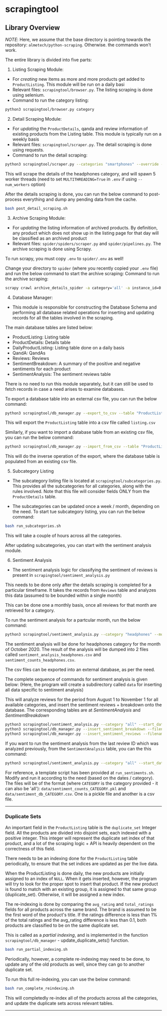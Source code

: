 # scrapingtool

## Library Overview

*NOTE*: Here, we assume that the base directory is pointing towards the repository: `almetech/python-scraping`. Otherwise. the commands won't work.

The entire library is divided into five parts:

1. Listing Scraping Module:

* For *creating* new items as more and more products get added to `ProductListing`. This module will be run on a daily basi
* Relevant files: `scrapingtool/browser.py`. The listing scraping is done using selenium.
* Command to run the category listing:

```bash
python3 scrapingtool/browser.py category
```

2. Detail Scraping Module:

* For *updating* the `ProductDetails`, qanda and review information of existing products from the Listing table. This module is typically run on a weekly basis
* Relevant files: `scrapingtool/scraper.py`. The detail scraping is done using requests.
* Command to run the detail scraping:

```bash
python3 scrapingtool/scraper.py --categories "smartphones" --override --detail --no_listing --num_workers 5
```

This will scrape the details of the headphones category, and will spawn 5 worker threads (need to set `MULTITHREADING=True` in `.env` if using `--num_workers` option)

After the details scraping is done, you can run the below command to post-process everything and dump any pending data from the cache.

```bash
bash post_detail_scraping.sh
```

3. Archive Scraping Module:

* For *updating* the listing information of archived products. By definition, any product which does not show up in the listing page for that day will be classified as an archived product
* Relevant files: `spider/spiders/scraper.py` and `spider/pipelines.py`. The archive scraping is done using Scrapy.

To run scrapy, you must copy `.env` to `spider/.env` as well!

Change your directory to `spider` (where you recently copied your `.env` file) and run the below command to start the archive scraping:
Command to run the archive scraping:

```bash
scrapy crawl archive_details_spider -a category='all' -a instance_id=0 -a start_idx=0 -a end_idx=5 -o output.csv
```

4. Database Manager:

* This module is responsible for constructing the Database Schema and performing all database related operations for inserting and updating records for all the tables involved in the scraping.

The main database tables are listed below:

* ProductListing: Listing table
* ProductDetails: Details table
* DailyProductListing: Listing table done on a daily basis
* QandA: QandAs
* Reviews: Reviews
* SentimentBreakdown: A summary of the positive and negative sentiments for each product
* SentimentAnalysis: The sentiment reviews table

There is no need to run this module separately, but it can still be used to fetch records in case a need arises to examine databases.

To export a database table into an external csv file, you can run the below command:

```bash
python3 scrapingtool/db_manager.py --export_to_csv --table "ProductListing" --csv "listing.csv"
```

This will export the `ProductListing` table into a csv file called `listing.csv`

Similarly, if you want to import a database table from an existing csv file, you can run the below command:

```bash
python3 scrapingtool/db_manager.py --import_from_csv --table "ProductListing" --csv "updated_listing.csv"
```

This will do the inverse operation of the export, where the database table is populated from an existing csv file.


5. Subcategory Listing

* The subcategory listing file is located at `scrapingtool/subcategories.py`. This provides all the subcategories for all categories, along with the rules involved. Note that this file will consider fields ONLY from the `ProductDetails` table.

* The subcategories can be updated once a week / month, depending on the need. To start tue subcategory listing, you can run the below command:

```bash
bash run_subcategories.sh
```

This will take a couple of hours across all the categories.

After updating subcategories, you can start with the sentiment analysis module.


6. Sentiment Analysis

* The sentiment analysis logic for classifying the sentiment of reviews is present in `scrapingtool/sentiment_analysis.py`

This needs to be done only after the details scraping is completed for a particular timeframe. It takes the records from `Reviews` table and analyzes this data (assumed to be bounded within a single month)

This can be done one a monthly basis, once all reviews for that month are retrieved for a category.

To run the sentiment analysis for a partcular month, run the below command:

```bash
python3 scrapingtool/sentiment_analysis.py --category "headphones" --month 10 --year 2020
```

The sentiment analysis will be done for headphones category for the month of October 2020.
The result of the analysis will be dumped into 2 files called `sentiment_analysis_headphones.csv` and `sentiment_counts_headphones.csv`.

The csv files can be exported into an external database, as per the need.

The complete sequence of commands for sentiment analysis is given below: (Here, the program will create a subdirectory called `data` for inserting all data specific to sentiment analysis)

This will analyze reviews for the period from August 1 to November 1 for all available categories, and insert the sentiment reviews + breakdown onto the database. The corresponding tables are at *SentimentAnalysis* and *SentimentBreakdown*

```bash
python3 scrapingtool/sentiment_analysis.py --category "all" --start_date "2020-08-01" --end_date "2020-11-01"
python3 scrapingtool/db_manager.py --insert_sentiment_breakdown --filename "data/sentiment_counts_all.pkl"
python3 scrapingtool/db_manager.py --insert_sentiment_reviews --filename "data/sentiment_db_all.csv"
```

If you want to run the sentiment analysis from the last review ID which was analyzed previously, from the `SentimentAnalysis` table, you can the this command:

```bash
python3 scrapingtool/sentiment_analysis.py --category "all" --start_date "2020-08-01" --end_date "2020-11-01" --last_review
```

For reference, a template script has been provided at `run_sentiments.sh`. Modify and run it according to the need (based on the dates / category).
The files will be of the format (where `CATEGORY` is the category provided - it can also be 'all'): `data/sentiment_counts_CATEGORY.pkl` and `data/sentiment_db_CATEGORY.csv`. One is a pickle file and another is a csv file.

**********************


### Duplicate Sets

An important field in the `ProductListing` table is the `duplicate_set` Integer field. All the products are divided into disjoint sets, each indexed with a positive integer. This integer will represent the duplicate set index of that product, and a lot of the scraping logic + API is heavily dependent on the correctness of this field.

There needs to be an indexing done for the `ProductListing` table periodically, to ensure that the set indices are updated as per the live data.

When the ProductListing is done daily, the new products are initially assigned to an index of `NULL`. When it gets inserted, however, the program will try to look for the proper spot to insert that product. If the new product is found to match with an existing group, it is assigned to that same group (duplicate_set). Otherwise, it will be assigned a new index.

The re-indexing is done by comparing the `avg_rating` and `total_ratings` fields for all products across the same brand. The brand is assumed to be the first word of the product's title. If the ratings difference is less than 1% of the total ratings and the avg_rating difference is less than 0.1, both products are classified to be on the same duplicate set.

This is called as a *partial indexing*, and is implemented in the function `scrapingtool/db_manager` - update_duplicate_sets() function.

```bash
bash run_partial_indexing.sh
```

Periodically, however, a complete re-indexing may need to be done, to update any of the old products as well, since they can go to another duplicate set.

To run this full re-indexing, you can use the below command:

```bash
bash run_complete_reindexing.sh
```

This will completedly re-index all of the products across all the categories, and update the duplicate sets across relevant tables.

*************